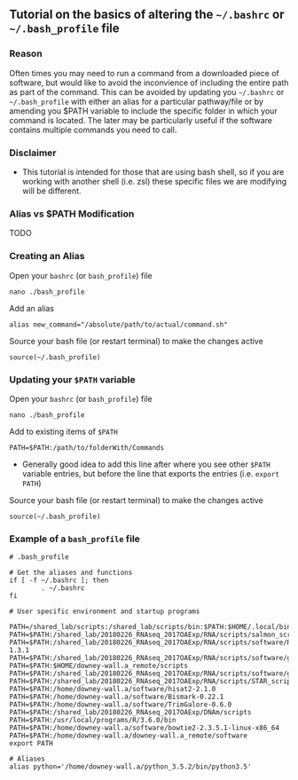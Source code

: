## Tutorial on the basics of altering the `~/.bashrc` or `~/.bash_profile` file

### Reason
Often times you may need to run a command from a downloaded piece of software, but would like to avoid the inconvience of including the entire path as part of the command. This can be avoided by updating you `~/.bashrc` or `~/.bash_profile` with either an alias for a particular pathway/file or by amending you $PATH variable to include the specific folder in which your command is located. The later may be particularly useful if the software contains multiple commands you need to call.

### Disclaimer 
* This tutorial is intended for those that are using bash shell, so if you are working with another shell (i.e. zsl) these specific files we are modifying will be different.

### Alias vs $PATH Modification
TODO

### Creating an Alias

Open your `bashrc` (or `bash_profile`) file
```
nano ./bash_profile
```
Add an alias
```
alias new_command="/absolute/path/to/actual/command.sh"
```

Source your bash file (or restart terminal) to make the changes active
```
source(~/.bash_profile)
```

### Updating your `$PATH` variable
Open your `bashrc` (or `bash_profile`) file
```
nano ./bash_profile
```
Add to existing items of `$PATH`
```
PATH=$PATH:/path/to/folderWith/Commands
```
* Generally good idea to add this line after where you see other `$PATH` variable entries, but before the line that exports the entries (i.e. `export PATH`)

Source your bash file (or restart terminal) to make the changes active
```
source(~/.bash_profile)
```
### Example of a `bash_profile` file
```
# .bash_profile

# Get the aliases and functions
if [ -f ~/.bashrc ]; then
        . ~/.bashrc
fi

# User specific environment and startup programs

PATH=/shared_lab/scripts:/shared_lab/scripts/bin:$PATH:$HOME/.local/bin
PATH=$PATH:/shared_lab/20180226_RNAseq_2017OAExp/RNA/scripts/salmon_scripts/
PATH=$PATH:/shared_lab/20180226_RNAseq_2017OAExp/RNA/scripts/software/RSEM/RSEM-1.3.1
PATH=$PATH:/shared_lab/20180226_RNAseq_2017OAExp/RNA/scripts/software/gffread
PATH=$PATH:$HOME/downey-wall.a_remote/scripts
PATH=$PATH:/shared_lab/20180226_RNAseq_2017OAExp/RNA/scripts/software/gffcompare
PATH=$PATH:/shared_lab/20180226_RNAseq_2017OAExp/RNA/scripts/STAR_scripts
PATH=$PATH:/home/downey-wall.a/software/hisat2-2.1.0
PATH=$PATH:/home/downey-wall.a/software/Bismark-0.22.1
PATH=$PATH:/home/downey-wall.a/software/TrimGalore-0.6.0
PATH=$PATH:/shared_lab/20180226_RNAseq_2017OAExp/DNAm/scripts
PATH=$PATH:/usr/local/programs/R/3.6.0/bin
PATH=$PATH:/home/downey-wall.a/software/bowtie2-2.3.5.1-linux-x86_64
PATH=$PATH:/home/downey-wall.a/downey-wall.a_remote/software
export PATH

# Aliases
alias python='/home/downey-wall.a/python_3.5.2/bin/python3.5'
```


